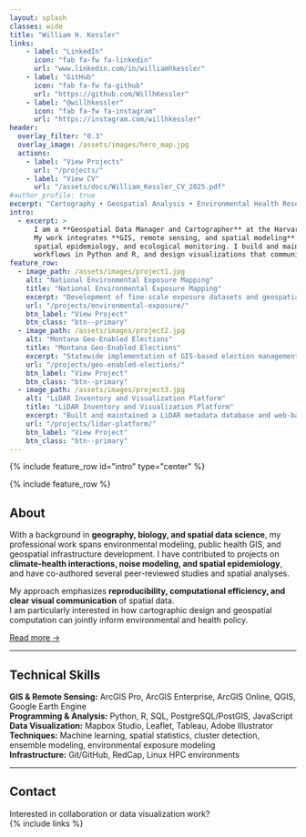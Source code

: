 ```yaml
---
layout: splash
classes: wide
title: "William H. Kessler"
links:
    - label: "LinkedIn"
      icon: "fab fa-fw fa-linkedin"
      url: "www.linkedin.com/in/williamhkessler"
    - label: "GitHub"
      icon: "fab fa-fw fa-github"
      url: "https://github.com/WillhKessler"
    - label: "@willhkessler"
      icon: "fab fa-fw fa-instagram"
      url: "https://instagram.com/willhkessler"
header:  
  overlay_filter: "0.3"
  overlay_image: /assets/images/hero_map.jpg
  actions:
    - label: "View Projects"
      url: "/projects/"
    - label: "View CV"
      url: "/assets/docs/William_Kessler_CV_2025.pdf"
#author_profile: true
excerpt: "Cartography • Geospatial Analysis • Environmental Health Research"
intro: 
  - excerpt: >
      I am a **Geospatial Data Manager and Cartographer** at the Harvard T.H. Chan School of Public Health. 
      My work integrates **GIS, remote sensing, and spatial modeling** to advance research in environmental health, 
      spatial epidemiology, and ecological monitoring. I build and maintain geospatial data systems, develop analytical 
      workflows in Python and R, and design visualizations that communicate spatial patterns across scales.
feature_row:
  - image_path: /assets/images/project1.jpg
    alt: "National Environmental Exposure Mapping"
    title: "National Environmental Exposure Mapping"
    excerpt: "Development of fine-scale exposure datasets and geospatial data delivery systems for public health cohorts. Implemented with ArcGIS Enterprise, PostgreSQL, and Python parallel processing."
    url: "/projects/environmental-exposure/"
    btn_label: "View Project"
    btn_class: "btn--primary"
  - image_path: /assets/images/project2.jpg
    alt: "Montana Geo-Enabled Elections"
    title: "Montana Geo-Enabled Elections"
    excerpt: "Statewide implementation of GIS-based election management and precinct digitization workflows. Automated with Python and ArcPy, published via ArcGIS Online."
    url: "/projects/geo-enabled-elections/"
    btn_label: "View Project"
    btn_class: "btn--primary"
  - image_path: /assets/images/project3.jpg
    alt: "LiDAR Inventory and Visualization Platform"
    title: "LiDAR Inventory and Visualization Platform"
    excerpt: "Built and maintained a LiDAR metadata database and web-based visualization tools for Montana’s statewide LiDAR collections. Developed with Python, SQL, and Google Earth Engine."
    url: "/projects/lidar-platform/"
    btn_label: "View Project"
    btn_class: "btn--primary"
---
```

{% include feature_row id="intro" type="center" %}

{% include feature_row %}

## About

With a background in **geography, biology, and spatial data science**, my professional work spans environmental modeling, 
public health GIS, and geospatial infrastructure development. I have contributed to projects on **climate-health interactions, 
noise modeling, and spatial epidemiology**, and have co-authored several peer-reviewed studies and spatial analyses.

My approach emphasizes **reproducibility, computational efficiency, and clear visual communication** of spatial data.  
I am particularly interested in how cartographic design and geospatial computation can jointly inform environmental and health policy.

[Read more →](/about/)

---

## Technical Skills

**GIS & Remote Sensing:** ArcGIS Pro, ArcGIS Enterprise, ArcGIS Online, QGIS, Google Earth Engine  
**Programming & Analysis:** Python, R, SQL, PostgreSQL/PostGIS, JavaScript  
**Data Visualization:** Mapbox Studio, Leaflet, Tableau, Adobe Illustrator  
**Techniques:** Machine learning, spatial statistics, cluster detection, ensemble modeling, environmental exposure modeling  
**Infrastructure:** Git/GitHub, RedCap, Linux HPC environments  

---

## Contact

Interested in collaboration or data visualization work?  
{% include links %}
